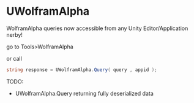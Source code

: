 # UWolframAlpha
WolframAlpha queries now accessible from any Unity Editor/Application nerby!

go to Tools>WolframAlpha

or call

```c#
string response = UWolframAlpha.Query( query , appid );
```

TODO:
- UWolframAlpha.Query returning fully deserialized data
